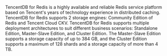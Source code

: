 TencentDB for Redis is a highly available and reliable Redis service platform based on Tencent's years of technology experience in distributed caching. TencentDB for Redis supports 2 storage engines: Community Edition of Redis and Tencent Cloud CKV. TencentDB for Redis supports multiple deployment architectures to suit different business scenarios: Standalone Edition, Master-Slave Edition, and Cluster Edition. The Master-Slave Edition supports a storage capacity of up to 384 GB, and the Cluster Edition supports a maximum of 128 shards and a storage capacity of more than 4 TB.
